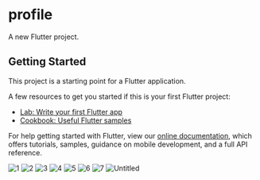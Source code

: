 # profile

A new Flutter project.

## Getting Started

This project is a starting point for a Flutter application.

A few resources to get you started if this is your first Flutter project:

- [Lab: Write your first Flutter app](https://flutter.dev/docs/get-started/codelab)
- [Cookbook: Useful Flutter samples](https://flutter.dev/docs/cookbook)

For help getting started with Flutter, view our
[online documentation](https://flutter.dev/docs), which offers tutorials,
samples, guidance on mobile development, and a full API reference.

![1](https://user-images.githubusercontent.com/100902430/160738516-04949e92-c4f5-41c0-aa69-59c69d8fa140.png)
![2](https://user-images.githubusercontent.com/100902430/160738522-b343ee4c-9402-4540-aafc-846f32c47bde.png)
![3](https://user-images.githubusercontent.com/100902430/160738534-bf1b5f3f-a6a9-4cb8-999a-e55c3b952cf7.png)
![4](https://user-images.githubusercontent.com/100902430/160738542-173351c3-3c89-4140-846e-5b731aa14bc5.png)
![5](https://user-images.githubusercontent.com/100902430/160738553-9fb73810-a715-4160-afc5-21948846e86d.png)
![6](https://user-images.githubusercontent.com/100902430/160738555-14725c66-8e3f-4fa7-8fd8-e3fdabd65823.png)
![7](https://user-images.githubusercontent.com/100902430/160738561-42984863-b889-48e9-9e2f-5d4c3cc6bd92.png)
![Untitled](https://user-images.githubusercontent.com/100902430/160738565-1b2940aa-64d6-447c-a8d8-c9ad1ed3dcbe.png)
